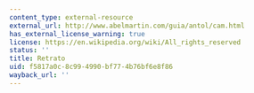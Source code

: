 ```yaml
---
content_type: external-resource
external_url: http://www.abelmartin.com/guia/antol/cam.html
has_external_license_warning: true
license: https://en.wikipedia.org/wiki/All_rights_reserved
status: ''
title: Retrato
uid: f5817a0c-8c99-4990-bf77-4b76bf6e8f86
wayback_url: ''
---
```

